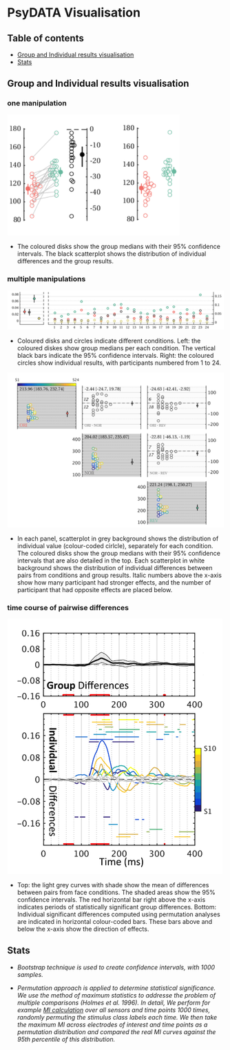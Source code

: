 # PsyDATA Visualisation

## Table of contents ##
- [Group and Individual results visualisation](#group-and-individual-results-visualisation) 
- [Stats](#stats)


## Group and Individual results visualisation ##


### one manipulation ###

<img src="/ss_compare.png" alt="" width="400">

  - The coloured disks show the group medians with their 95% confidence intervals. The black scatterplot shows the distribution of individual differences and the group results.


### multiple manipulations ###

<img src="/ss.png" alt="" width="800">

  - Coloured disks and circles indicate different conditions. Left: the coloured diskes show group medians per each condition. The vertical black bars indicate the 95% confidence intervals. Right: the coloured circles show individual results, with participants numbered from 1 to 24. 
  

<img src="/matrix_comparison.png" alt="" width="600">

  - In each panel, scatterplot in grey background shows the distribution of individual value (colour-coded cirlcle), separately for each condition. The coloured disks show the group medians with their 95% confidence intervals that are also detailed in the top. Each scatterplot in white background shows the distribution of individual differences between pairs from conditions and group results. Italic numbers above the x-axis show how many participant had stronger effects, and the number of participant that had opposite effects are placed below.

### time course of pairwise differences ###

<img src="/timecourse_pairwisediff.png" alt="" width="500">

  - Top: the light grey curves with shade show the mean of differences between pairs from face conditions. The shaded areas show the 95% confidence intervals. The red horizontal bar right above the x-axis indicates periods of statistically significant group differences. Bottom: Individual significant differences computed using permutation analyses are indicated in horizontal colour-coded bars. These bars above and below the x-axis show the direction of effects. 


## Stats ##
   - *Bootstrap technique is used to create confidence intervals, with 1000 samples.*

   - *Permutation approach is applied to determine statistical significance. We use the method of maximum statistics to addresse the problem of multiple comparisons (Holmes et al. 1996). In detail, We perform for example [MI calculation](https://github.com/FeiE/Bubbles) over all sensors and time points 1000 times, randomly permuting the stimulus class labels each time. We then take the maximum MI across electrodes of interest and time points as a permutation distribution and compared the real MI curves against the 95th percentile of this distribution.*
  
